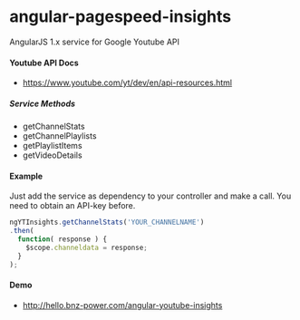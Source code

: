 # angular-pagespeed-insights
AngularJS 1.x service for Google Youtube API

#### Youtube API Docs ####

* https://www.youtube.com/yt/dev/en/api-resources.html

##### Service Methods #####

*  getChannelStats
*  getChannelPlaylists
*  getPlaylistItems
*  getVideoDetails

#### Example ####

Just add the service as dependency to your controller and make a call.
You need to obtain an API-key before.

```javascript
ngYTInsights.getChannelStats('YOUR_CHANNELNAME')
.then(
  function( response ) {
    $scope.channeldata = response;
  }
);
```

#### Demo ####

* http://hello.bnz-power.com/angular-youtube-insights
